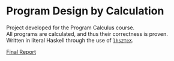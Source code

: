 # Program Design by Calculation

Project developed for the Program Calculus course.  
All programs are calculated, and thus their correctness is proven.  
Written in literal Haskell through the use of [`lhs2TeX`](https://github.com/kosmikus/lhs2tex).

[Final Report](https://github.com/CarlosHSF99/Program-Calculus/blob/trunk/app/cp2021t.pdf)

